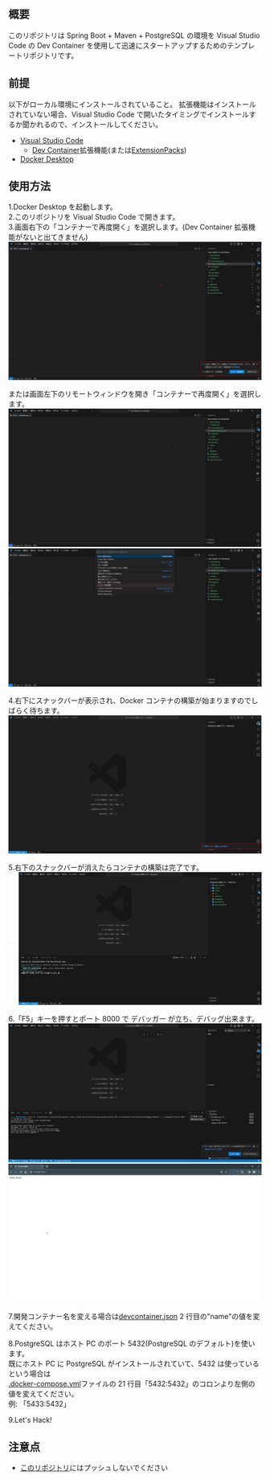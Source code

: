 ## 概要

このリポジトリは Spring Boot + Maven + PostgreSQL の環境を Visual Studio Code の Dev Container を使用して迅速にスタートアップするためのテンプレートリポジトリです。

## 前提

以下がローカル環境にインストールされていること。
拡張機能はインストールされていない場合、Visual Studio Code で開いたタイミングでインストールするか聞かれるので、インストールしてください。

- [Visual Studio Code](https://azure.microsoft.com/ja-jp/products/visual-studio-code)
  - [Dev Container](https://marketplace.visualstudio.com/items?itemName=ms-vscode-remote.remote-containers)拡張機能(または[ExtensionPacks](https://marketplace.visualstudio.com/items?itemName=ms-vscode-remote.vscode-remote-extensionpack))
- [Docker Desktop](https://www.docker.com/products/docker-desktop/)

## 使用方法

1.Docker Desktop を起動します。  
2.このリポジトリを Visual Studio Code で開きます。  
3.画面右下の「コンテナーで再度開く」を選択します。(Dev Container 拡張機能がないと出てきません)  
![image1](https://github.com/IES-ishikawa/assets/blob/main/tmp-django-py-postgresql/image1.png)

または画面左下のリモートウィンドウを開き「コンテナーで再度開く」を選択します。  
![image2](https://github.com/IES-ishikawa/assets/blob/main/tmp-django-py-postgresql/image2.png)  
![image3](https://github.com/IES-ishikawa/assets/blob/main/tmp-django-py-postgresql/image3.png)

4.右下にスナックバーが表示され、Docker コンテナの構築が始まりますのでしばらく待ちます。  
![image4](https://github.com/IES-ishikawa/assets/blob/main/tmp-django-py-postgresql/image4.png)

5.右下のスナックバーが消えたらコンテナの構築は完了です。  
![image5](https://github.com/IES-ishikawa/assets/blob/main/tmp-django-py-postgresql/image5.png)

6.「F5」キーを押すとポート 8000 で デバッガー が立ち、デバッグ出来ます。  
![image6](https://github.com/IES-ishikawa/assets/blob/main/tmp-django-py-postgresql/image6.png)
![image7](https://github.com/IES-ishikawa/assets/blob/main/tmp-django-py-postgresql/image7.png)   

7.開発コンテナー名を変える場合は[devcontainer.json](.devcontainer/devcontainer.json) 2 行目の"name"の値を変えてください。

8.PostgreSQL はホスト PC のポート 5432(PostgreSQL のデフォルト)を使います。  
既にホスト PC に PostgreSQL がインストールされていて、5432 は使っているという場合は  
[.docker-compose.yml](./.devcontainer/docker-compose.yml)ファイルの 21 行目「5432:5432」のコロンより左側の値を変えてください。  
例: 「5433:5432」  

9.Let's Hack!

## 注意点

- [このリポジトリ](https://github.com/IES-ishikawa/tmp-django-py-postgresql.git)にはプッシュしないでください
